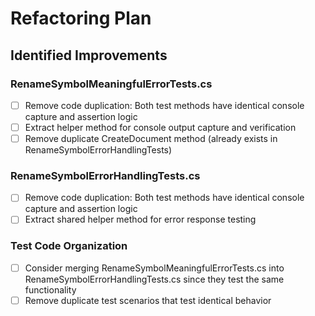 # Refactoring Plan

## Identified Improvements

### RenameSymbolMeaningfulErrorTests.cs
- [ ] Remove code duplication: Both test methods have identical console capture and assertion logic
- [ ] Extract helper method for console output capture and verification
- [ ] Remove duplicate CreateDocument method (already exists in RenameSymbolErrorHandlingTests)

### RenameSymbolErrorHandlingTests.cs  
- [ ] Remove code duplication: Both test methods have identical console capture and assertion logic
- [ ] Extract shared helper method for error response testing

### Test Code Organization
- [ ] Consider merging RenameSymbolMeaningfulErrorTests.cs into RenameSymbolErrorHandlingTests.cs since they test the same functionality
- [ ] Remove duplicate test scenarios that test identical behavior
